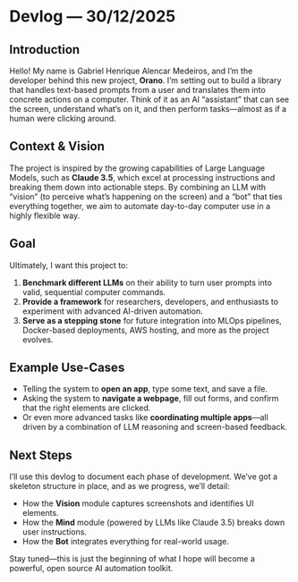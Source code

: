 # Devlog — 30/12/2025

## Introduction
Hello! My name is Gabriel Henrique Alencar Medeiros, and I’m the developer behind this new project, **Orano**. I’m setting out to build a library that handles text-based prompts from a user and translates them into concrete actions on a computer. Think of it as an AI “assistant” that can see the screen, understand what’s on it, and then perform tasks—almost as if a human were clicking around.

## Context & Vision
The project is inspired by the growing capabilities of Large Language Models, such as **Claude 3.5**, which excel at processing instructions and breaking them down into actionable steps. By combining an LLM with “vision” (to perceive what’s happening on the screen) and a “bot” that ties everything together, we aim to automate day-to-day computer use in a highly flexible way.

## Goal
Ultimately, I want this project to:
1. **Benchmark different LLMs** on their ability to turn user prompts into valid, sequential computer commands.  
2. **Provide a framework** for researchers, developers, and enthusiasts to experiment with advanced AI-driven automation.  
3. **Serve as a stepping stone** for future integration into MLOps pipelines, Docker-based deployments, AWS hosting, and more as the project evolves.

## Example Use-Cases
- Telling the system to **open an app**, type some text, and save a file.  
- Asking the system to **navigate a webpage**, fill out forms, and confirm that the right elements are clicked.  
- Or even more advanced tasks like **coordinating multiple apps**—all driven by a combination of LLM reasoning and screen-based feedback.

## Next Steps
I’ll use this devlog to document each phase of development. We’ve got a skeleton structure in place, and as we progress, we’ll detail:
- How the **Vision** module captures screenshots and identifies UI elements.  
- How the **Mind** module (powered by LLMs like Claude 3.5) breaks down user instructions.  
- How the **Bot** integrates everything for real-world usage.

Stay tuned—this is just the beginning of what I hope will become a powerful, open source AI automation toolkit.
